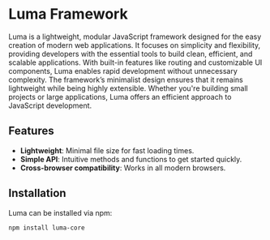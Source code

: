 # Luma Framework

Luma is a lightweight, modular JavaScript framework designed for the easy creation of modern web applications. It focuses on simplicity and flexibility, providing developers with the essential tools to build clean, efficient, and scalable applications. With built-in features like routing and customizable UI components, Luma enables rapid development without unnecessary complexity. The framework’s minimalist design ensures that it remains lightweight while being highly extensible. Whether you're building small projects or large applications, Luma offers an efficient approach to JavaScript development.

## Features

- **Lightweight**: Minimal file size for fast loading times.
- **Simple API**: Intuitive methods and functions to get started quickly.
- **Cross-browser compatibility**: Works in all modern browsers.

## Installation

Luma can be installed via npm:

```bash
npm install luma-core
